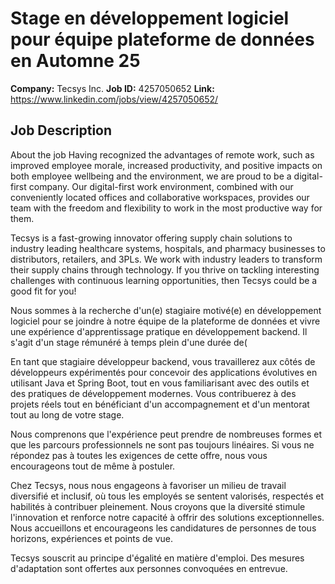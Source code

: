 # Stage en développement logiciel pour équipe plateforme de données en Automne 25

**Company:** Tecsys Inc.
**Job ID:** 4257050652
**Link:** https://www.linkedin.com/jobs/view/4257050652/

## Job Description

About the job
Having recognized the advantages of remote work, such as improved employee morale, increased productivity, and positive impacts on both employee wellbeing and the environment, we are proud to be a digital-first company. Our digital-first work environment, combined with our conveniently located offices and collaborative workspaces, provides our team with the freedom and flexibility to work in the most productive way for them.



Tecsys is a fast-growing innovator offering supply chain solutions to industry leading healthcare systems, hospitals, and pharmacy businesses to distributors, retailers, and 3PLs. We work with industry leaders to transform their supply chains through technology. If you thrive on tackling interesting challenges with continuous learning opportunities, then Tecsys could be a good fit for you!



Nous sommes à la recherche d'un(e) stagiaire motivé(e) en développement logiciel pour se joindre à notre équipe de la plateforme de données et vivre une expérience d'apprentissage pratique en développement backend. Il s'agit d'un stage rémunéré à temps plein d'une durée de(

En tant que stagiaire développeur backend, vous travaillerez aux côtés de développeurs expérimentés pour concevoir des applications évolutives en utilisant Java et Spring Boot, tout en vous familiarisant avec des outils et des pratiques de développement modernes. Vous contribuerez à des projets réels tout en bénéficiant d'un accompagnement et d'un mentorat tout au long de votre stage.










Nous comprenons que l'expérience peut prendre de nombreuses formes et que les parcours professionnels ne sont pas toujours linéaires. Si vous ne répondez pas à toutes les exigences de cette offre, nous vous encourageons tout de même à postuler.

Chez Tecsys, nous nous engageons à favoriser un milieu de travail diversifié et inclusif, où tous les employés se sentent valorisés, respectés et habilités à contribuer pleinement. Nous croyons que la diversité stimule l'innovation et renforce notre capacité à offrir des solutions exceptionnelles. Nous accueillons et encourageons les candidatures de personnes de tous horizons, expériences et points de vue.

Tecsys souscrit au principe d'égalité en matière d'emploi. Des mesures d'adaptation sont offertes aux personnes convoquées en entrevue.